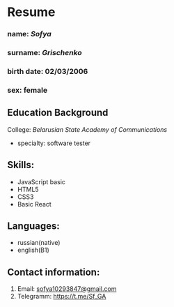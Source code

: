 # **Resume**

### name: *Sofya*
### surname: *Grischenko*
### birth date: 02/03/2006 
### sex: female

## Education Background
 College: *Belarusian State Academy of Communications*
   + specialty: software tester

## Skills:
   + JavaScript basic
   + HTML5
   + CSS3
   + Basic React 

## Languages:
   + russian(native)
   + english(B1)

## Contact information:
1. Email: sofya10293847@gmail.com
2. Telegramm: https://t.me/Sf_GA